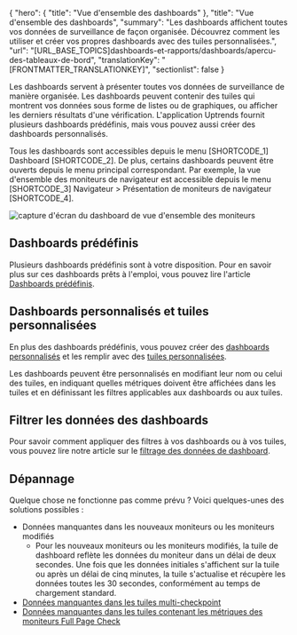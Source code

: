 {
  "hero": {
    "title": "Vue d'ensemble des dashboards"
  },
  "title": "Vue d'ensemble des dashboards",
  "summary": "Les dashboards affichent toutes vos données de surveillance de façon organisée. Découvrez comment les utiliser et créer vos propres dashboards avec des tuiles personnalisées.",
  "url": "[URL_BASE_TOPICS]dashboards-et-rapports/dashboards/apercu-des-tableaux-de-bord",
  "translationKey": "[FRONTMATTER_TRANSLATIONKEY]",
  "sectionlist": false
}

Les dashboards servent à présenter toutes vos données de surveillance de manière organisée. Les dashboards peuvent contenir des tuiles qui montrent vos données sous forme de listes ou de graphiques, ou afficher les derniers résultats d'une vérification. L'application Uptrends fournit plusieurs dashboards prédéfinis, mais vous pouvez aussi créer des dashboards personnalisés.

Tous les dashboards sont accessibles depuis le menu [SHORTCODE_1] Dashboard [SHORTCODE_2]. De plus, certains dashboards peuvent être ouverts depuis le menu principal correspondant. Par exemple, la vue d'ensemble des moniteurs de navigateur est accessible depuis le menu [SHORTCODE_3] Navigateur > Présentation de moniteurs de navigateur [SHORTCODE_4].

![capture d'écran du dashboard de vue d'ensemble des moniteurs]([LINK_URL_1])

## Dashboards prédéfinis

Plusieurs dashboards prédéfinis sont à votre disposition. Pour en savoir plus sur ces dashboards prêts à l'emploi, vous pouvez lire l'article [Dashboards prédéfinis]([LINK_URL_2]).

## Dashboards personnalisés et tuiles personnalisées

En plus des dashboards prédéfinis, vous pouvez créer des [dashboards personnalisés]([LINK_URL_3]) et les remplir avec des [tuiles personnalisées]([LINK_URL_4]).

Les dashboards peuvent être personnalisés en modifiant leur nom ou celui des tuiles, en indiquant quelles métriques doivent être affichées dans les tuiles et en définissant les filtres applicables aux dashboards ou aux tuiles.

## Filtrer les données des dashboards

Pour savoir comment appliquer des filtres à vos dashboards ou à vos tuiles, vous pouvez lire notre article sur le [filtrage des données de dashboard]([LINK_URL_5]).

## Dépannage

Quelque chose ne fonctionne pas comme prévu ? Voici quelques-unes des solutions possibles :

- Données manquantes dans les nouveaux moniteurs ou les moniteurs modifiés
   - Pour les nouveaux moniteurs ou les moniteurs modifiés, la tuile de dashboard reflète les données du moniteur dans un délai de deux secondes. Une fois que les données initiales s'affichent sur la tuile ou après un délai de cinq minutes, la tuile s'actualise et récupère les données toutes les 30 secondes, conformément au temps de chargement standard.
- [Données manquantes dans les tuiles multi-checkpoint]([LINK_URL_6])
- [Données manquantes dans les tuiles contenant les métriques des moniteurs Full Page Check]([LINK_URL_7])
